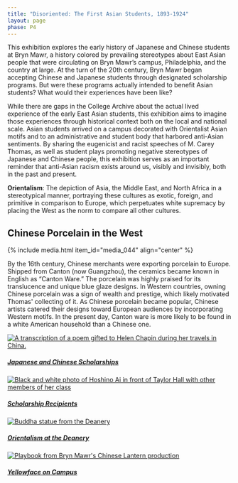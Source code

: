 ```yaml
---
title: "Disoriented: The First Asian Students, 1893-1924"
layout: page
phase: P4
---
```


This exhibition explores the early history of Japanese and Chinese students at Bryn Mawr, a history colored by prevailing stereotypes about East Asian people that were circulating on Bryn Mawr’s campus, Philadelphia, and the country at large. At the turn of the 20th century, Bryn Mawr began accepting Chinese and Japanese students through designated scholarship programs. But were these programs actually intended to benefit Asian students? What would their experiences have been like?​

While there are gaps in the College Archive about the actual lived experience of the early East Asian students, this exhibition aims to imagine those experiences through historical context both on the local and national scale. Asian students arrived on a campus decorated with Orientalist Asian motifs and to an administrative and student body that harbored anti-Asian sentiments. By sharing the eugenicist and racist speeches of M. Carey Thomas, as well as student plays promoting negative stereotypes of Japanese and Chinese people, this exhibition serves as an important reminder that anti-Asian racism exists around us, visibly and invisibly, both in the past and present.​

**Orientalism**: The depiction of Asia, the Middle East, and North Africa in a stereotypical manner, portraying these cultures as exotic, foreign, and primitive in comparison to Europe, which perpetuates white supremacy by placing the West as the norm to compare all other cultures. 

## Chinese Porcelain in the West

{% include media.html item_id="media_044" align="center" %}

By the 16th century, Chinese merchants were exporting porcelain to Europe. Shipped from Canton (now Guangzhou), the ceramics became known in English as “Canton Ware.” The porcelain was highly praised for its translucence and unique blue glaze designs. In Western countries, owning Chinese porcelain was a sign of wealth and prestige, which likely motivated Thomas' collecting of it.  As Chinese porcelain became popular, Chinese artists catered their designs toward European audiences by incorporating Western motifs. In the present day, Canton ware is more likely to be found in a white American household than a Chinese one. ​


<div class="card text-bg-dark">
    <a href="{{ '/current/disoriented/japanese-chinese-scholarships/' | relative_url}}">
        <img src="{{ "/assets/images/media_045.png" | relative_url }}" class="card-img" alt="A transcription of a poem gifted to Helen Chapin during her travels in China.">
        <div class="card-img-overlay">
            <h5 class="card-title">Japanese and Chinese Scholarships</h5>
        </div>
    </a>
</div>
<div class="card text-bg-dark">
    <a href="{{ '/current/disoriented/scholarship-recipients/' | relative_url}}">
        <img src="{{ "/assets/images/media_045.png" | relative_url }}" class="card-img" alt="Black and white photo of Hoshino Ai in front of Taylor Hall with other members of her class">
        <div class="card-img-overlay">
            <h5 class="card-title">Scholarship Recipients</h5>
        </div>
    </a>
</div>
<div class="card text-bg-dark">
    <a href="{{ '/current/disoriented/orientalism-at-deanery/' | relative_url}}">
        <img src="{{ "/assets/images/media_045.png" | relative_url }}" class="card-img" alt="Buddha statue from the Deanery">
        <div class="card-img-overlay">
            <h5 class="card-title">Orientalism at the Deanery</h5>
        </div>
    </a>
</div>
<div class="card text-bg-dark">
    <a href="{{ '/current/disoriented/yellowface-on-campus/' | relative_url}}">
        <img src="{{ "/assets/images/media_045.png" | relative_url }}" class="card-img" alt="Playbook from Bryn Mawr's Chinese Lantern production">
        <div class="card-img-overlay">
            <h5 class="card-title">Yellowface on Campus</h5>
        </div>
    </a>
</div>
